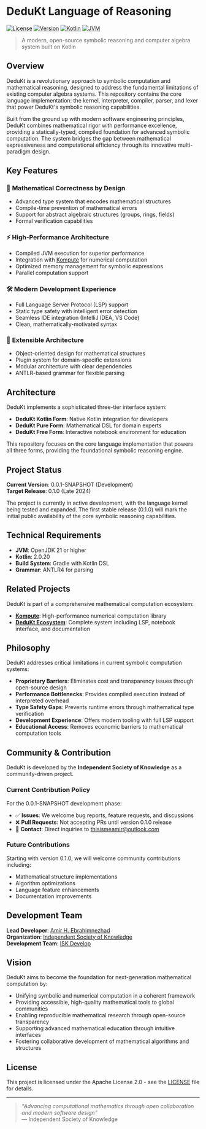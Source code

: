 # DeduKt Language of Reasoning

[![License](https://img.shields.io/badge/License-Apache%202.0-blue.svg)](https://opensource.org/licenses/Apache-2.0)
[![Version](https://img.shields.io/badge/version-0.0.1--SNAPSHOT-orange)](https://github.com/iskdevelop/dedukt-language)
[![Kotlin](https://img.shields.io/badge/kotlin-2.0.20-blue.svg)](https://kotlinlang.org)
[![JVM](https://img.shields.io/badge/JVM-21-red.svg)](https://openjdk.org)

> A modern, open-source symbolic reasoning and computer algebra system built on Kotlin

## Overview

DeduKt is a revolutionary approach to symbolic computation and mathematical reasoning, designed to address the fundamental limitations of existing computer algebra systems. This repository contains the core language implementation: the kernel, interpreter, compiler, parser, and lexer that power DeduKt's symbolic reasoning capabilities.

Built from the ground up with modern software engineering principles, DeduKt combines mathematical rigor with performance excellence, providing a statically-typed, compiled foundation for advanced symbolic computation. The system bridges the gap between mathematical expressiveness and computational efficiency through its innovative multi-paradigm design.

## Key Features

### 🔬 **Mathematical Correctness by Design**
- Advanced type system that encodes mathematical structures
- Compile-time prevention of mathematical errors
- Support for abstract algebraic structures (groups, rings, fields)
- Formal verification capabilities

### ⚡ **High-Performance Architecture**
- Compiled JVM execution for superior performance
- Integration with [Kompute](https://github.com/iskdevelop/kompute) for numerical computation
- Optimized memory management for symbolic expressions
- Parallel computation support

### 🛠 **Modern Development Experience**
- Full Language Server Protocol (LSP) support
- Static type safety with intelligent error detection
- Seamless IDE integration (IntelliJ IDEA, VS Code)
- Clean, mathematically-motivated syntax

### 🔧 **Extensible Architecture**
- Object-oriented design for mathematical structures
- Plugin system for domain-specific extensions
- Modular architecture with clear dependencies
- ANTLR-based grammar for flexible parsing

## Architecture

DeduKt implements a sophisticated three-tier interface system:

- **DeduKt Kotlin Form**: Native Kotlin integration for developers
- **DeduKt Pure Form**: Mathematical DSL for domain experts
- **DeduKt Free Form**: Interactive notebook environment for education

This repository focuses on the core language implementation that powers all three forms, providing the foundational symbolic reasoning engine.

## Project Status

**Current Version**: 0.0.1-SNAPSHOT (Development)  
**Target Release**: 0.1.0 (Late 2024)

The project is currently in active development, with the language kernel being tested and expanded. The first stable release (0.1.0) will mark the initial public availability of the core symbolic reasoning capabilities.

## Technical Requirements

- **JVM**: OpenJDK 21 or higher
- **Kotlin**: 2.0.20
- **Build System**: Gradle with Kotlin DSL
- **Grammar**: ANTLR4 for parsing

## Related Projects

DeduKt is part of a comprehensive mathematical computation ecosystem:

- **[Kompute](https://github.com/iskdevelop/kompute)**: High-performance numerical computation library
- **[DeduKt Ecosystem](https://github.com/iskportal)**: Complete system including LSP, notebook interface, and documentation

## Philosophy

DeduKt addresses critical limitations in current symbolic computation systems:

- **Proprietary Barriers**: Eliminates cost and transparency issues through open-source design
- **Performance Bottlenecks**: Provides compiled execution instead of interpreted overhead
- **Type Safety Gaps**: Prevents runtime errors through mathematical type verification
- **Development Experience**: Offers modern tooling with full LSP support
- **Educational Access**: Removes economic barriers to mathematical computation tools

## Community & Contribution

DeduKt is developed by the **Independent Society of Knowledge** as a community-driven project.

### Current Contribution Policy
For the 0.0.1-SNAPSHOT development phase:
- ✅ **Issues**: We welcome bug reports, feature requests, and discussions
- ❌ **Pull Requests**: Not accepting PRs until version 0.1.0 release
- 📧 **Contact**: Direct inquiries to [thisismeamir@outlook.com](mailto:thisismeamir@outlook.com)

### Future Contributions
Starting with version 0.1.0, we will welcome community contributions including:
- Mathematical structure implementations
- Algorithm optimizations
- Language feature enhancements
- Documentation improvements

## Development Team

**Lead Developer**: [Amir H. Ebrahimnezhad](mailto:thisismeamir@outlook.com)  
**Organization**: [Independent Society of Knowledge](https://github.com/iskportal)  
**Development Team**: [ISK Develop](https://github.com/iskdevelop)

## Vision

DeduKt aims to become the foundation for next-generation mathematical computation by:

- Unifying symbolic and numerical computation in a coherent framework
- Providing accessible, high-quality mathematical tools to global communities
- Enabling reproducible mathematical research through open-source transparency
- Supporting advanced mathematical education through intuitive interfaces
- Fostering collaborative development of mathematical algorithms and structures

## License

This project is licensed under the Apache License 2.0 - see the [LICENSE](LICENSE) file for details.

---

> *"Advancing computational mathematics through open collaboration and modern software design"*  
> — Independent Society of Knowledge